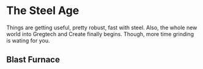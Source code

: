 # The Steel Age
Things are getting useful, pretty robust, fast with steel. Also, the whole new world into Gregtech and Create finally begins. Though, more time grinding is wating for you.

## Blast Furnace
